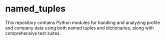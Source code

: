 # named_tuples
This repository contains Python modules for handling and analyzing profile and company data using both named tuples and dictionaries, along with comprehensive test suites.
